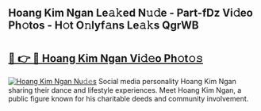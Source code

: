 ## Hoang Kim Ngan Le𝚊𝚔ed N𝚞𝚍e - Part-fDz Vi𝚍eo Ph𝚘tos - H𝚘t O𝚗lyf𝚊ns Le𝚊𝚔s QgrWB

# <h2><a href="http://hf3g88.feru.top/?c=Hoang+Kim+Ngan">🔗 👉 🔴 Hoang Kim Ngan Vi𝚍𝚎o Ph𝚘t𝚘𝚜</a></h2>

[![Hoang Kim Ngan Nu𝚍𝚎s](https://i.imgur.com/0TWrTi3.gif)](http://hf3g88.feru.top/?c=Hoang+Kim+Ngan)
Social media personality Hoang Kim Ngan sharing their dance and lifestyle experiences. Meet Hoang Kim Ngan, a public figure known for his charitable deeds and community involvement. 

